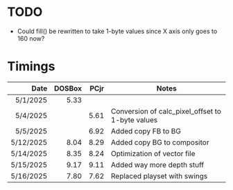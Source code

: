 # TODO

- Could fill() be rewritten to take 1-byte values since X axis only goes to 160 now?

# Timings

|      Date | DOSBox | PCjr | Notes                                            |
| --------: | -----: | ---: | ------------------------------------------------ |
|  5/1/2025 |   5.33 |      |                                                  |
|  5/4/2025 |        | 5.61 | Conversion of calc_pixel_offset to 1-byte values |
|  5/5/2025 |        | 6.92 | Added copy FB to BG                              |
| 5/12/2025 |   8.04 | 8.29 | Added copy BG to compositor                      |
| 5/14/2025 |   8.35 | 8.24 | Optimization of vector file                      |
| 5/15/2025 |   9.17 | 9.11 | Added way more depth stuff                       |
| 5/16/2025 |   7.80 | 7.62 | Replaced playset with swings                     |

